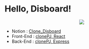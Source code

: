 # Hello, Disboard!

<p align="center">
<img src="https://user-images.githubusercontent.com/99732695/186649671-7adf3145-d597-4d32-b9ed-4bb0a33cac7f.gif">
</p>

-   Notion : [Clone_Disboard](https://www.notion.so/3-e7eedb9338824fbfb80a27f25acdcc01)
-   Front-End : [clonePJ, React](https://github.com/clonePJ/clonePJ-frontend)
-   Back-End : [clonePJ, Express](https://github.com/clonePJ/clonePJ-backend)
